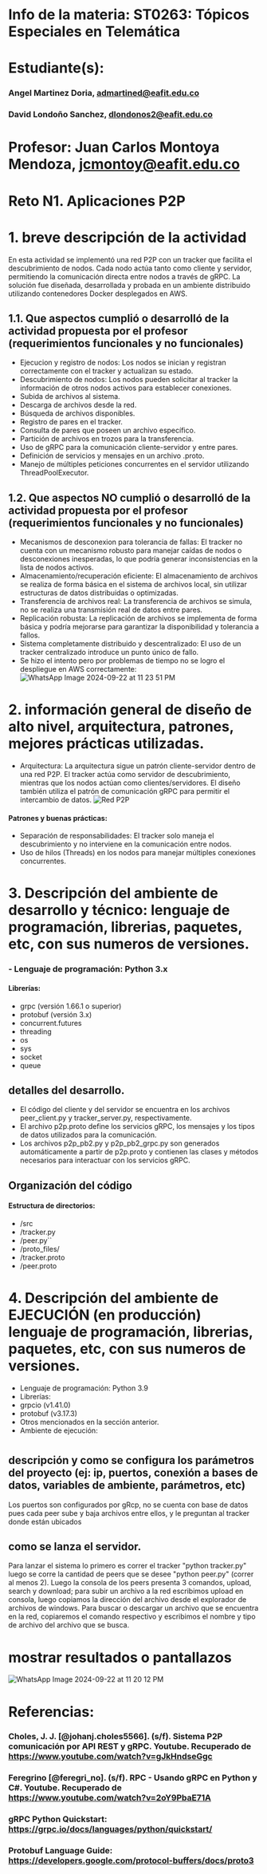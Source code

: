# Info de la materia: ST0263: Tópicos Especiales en Telemática
#
# Estudiante(s):
### Angel Martinez Doria, admartined@eafit.edu.co
### David Londoño Sanchez, dlondonos2@eafit.edu.co

# Profesor: Juan Carlos Montoya Mendoza, jcmontoy@eafit.edu.co

# Reto N1. Aplicaciones P2P
#
# 1. breve descripción de la actividad
En esta actividad se implementó una red P2P con un tracker que facilita el descubrimiento de nodos. Cada nodo actúa tanto como cliente y servidor, permitiendo la comunicación directa entre nodos a través de gRPC. La solución fue diseñada, desarrollada y probada en un ambiente distribuido utilizando contenedores Docker desplegados en AWS.

## 1.1. Que aspectos cumplió o desarrolló de la actividad propuesta por el profesor (requerimientos funcionales y no funcionales)
- Ejecucion y registro de nodos: Los nodos se inician y registran correctamente con el tracker y actualizan su estado.
- Descubrimiento de nodos: Los nodos pueden solicitar al tracker la información de otros nodos activos para establecer conexiones.
- Subida de archivos al sistema.
- Descarga de archivos desde la red.
- Búsqueda de archivos disponibles.
- Registro de pares en el tracker.
- Consulta de pares que poseen un archivo específico.
- Partición de archivos en trozos para la transferencia.
- Uso de gRPC para la comunicación cliente-servidor y entre pares.
- Definición de servicios y mensajes en un archivo .proto.
- Manejo de múltiples peticiones concurrentes en el servidor utilizando ThreadPoolExecutor.

## 1.2. Que aspectos NO cumplió o desarrolló de la actividad propuesta por el profesor (requerimientos funcionales y no funcionales)
- Mecanismos de desconexion para tolerancia de fallas: El tracker no cuenta con un mecanismo robusto para manejar caídas de nodos o desconexiones inesperadas, lo que podría generar inconsistencias en la lista de nodos activos.
- Almacenamiento/recuperación eficiente: El almacenamiento de archivos se realiza de forma básica en el sistema de archivos local, sin utilizar estructuras de datos distribuidas o optimizadas.
- Transferencia de archivos real: La transferencia de archivos se simula, no se realiza una transmisión real de datos entre pares.
- Replicación robusta: La replicación de archivos se implementa de forma básica y podría mejorarse para garantizar la disponibilidad y tolerancia a fallos.
- Sistema completamente distribuido y descentralizado: El uso de un tracker centralizado introduce un punto único de fallo.
- Se hizo el intento pero por problemas de tiempo no se logro el despliegue en AWS correctamente:
![WhatsApp Image 2024-09-22 at 11 23 51 PM](https://github.com/user-attachments/assets/b8c1eb6f-5b23-4e4c-b50f-b317c6222db0)

# 2. información general de diseño de alto nivel, arquitectura, patrones, mejores prácticas utilizadas.
- Arquitectura: La arquitectura sigue un patrón cliente-servidor dentro de una red P2P. El tracker actúa como servidor de descubrimiento, mientras que los nodos actúan como clientes/servidores. El diseño también utiliza el patrón de comunicación gRPC para permitir el intercambio de datos.
![Red P2P](https://github.com/user-attachments/assets/e8e9b698-53cd-4727-99a3-89d751e50374)
#### Patrones y buenas prácticas:
- Separación de responsabilidades: El tracker solo maneja el descubrimiento y no interviene en la comunicación entre nodos.
- Uso de hilos (Threads) en los nodos para manejar múltiples conexiones concurrentes.

# 3. Descripción del ambiente de desarrollo y técnico: lenguaje de programación, librerias, paquetes, etc, con sus numeros de versiones.

### - Lenguaje de programación: Python 3.x
#### Librerías:
- grpc (versión 1.66.1 o superior)
- protobuf (versión 3.x)
- concurrent.futures
- threading
- os
- sys
- socket
- queue

## detalles del desarrollo.
- El código del cliente y del servidor se encuentra en los archivos peer_client.py y tracker_server.py, respectivamente.
- El archivo p2p.proto define los servicios gRPC, los mensajes y los tipos de datos utilizados para la comunicación.
- Los archivos p2p_pb2.py y p2p_pb2_grpc.py son generados automáticamente a partir de p2p.proto y contienen las clases y métodos necesarios para interactuar con los servicios gRPC.

## Organización del código
#### Estructura de directorios:
- /src
- /tracker.py
- /peer.py``
- /proto_files/
- /tracker.proto
- /peer.proto

# 4. Descripción del ambiente de EJECUCIÓN (en producción) lenguaje de programación, librerias, paquetes, etc, con sus numeros de versiones.

- Lenguaje de programación: Python 3.9
- Librerías:
- grpcio (v1.41.0)
- protobuf (v3.17.3)
- Otros mencionados en la sección anterior.
- Ambiente de ejecución:
#

## descripción y como se configura los parámetros del proyecto (ej: ip, puertos, conexión a bases de datos, variables de ambiente, parámetros, etc)
Los puertos son configurados por gRcp, no se cuenta con base de datos pues cada peer sube y baja archivos entre ellos, y le preguntan al tracker donde están ubicados

## como se lanza el servidor.
Para lanzar el sistema lo primero es correr el tracker "python tracker.py" luego se corre la cantidad de peers que se desee "python peer.py" (correr al menos 2). Luego la consola de los peers presenta 3 comandos, upload, search y download; para subir un archivo a la red escribimos upload en consola, luego copiamos la dirección del archivo desde el explorador de archivos de windows. Para buscar o descargar un archivo que se encuentra en la red, copiaremos el comando respectivo y escribimos el nombre y tipo de archivo del archivo que se busca.

# mostrar resultados o pantallazos
![WhatsApp Image 2024-09-22 at 11 20 12 PM](https://github.com/user-attachments/assets/59444d97-bbcc-478f-9286-b99668e238e8)

# Referencias:
### Choles, J. J. [@johanj.choles5566]. (s/f). Sistema P2P comunicación por API REST y gRPC. Youtube. Recuperado de https://www.youtube.com/watch?v=gJkHndseGgc
### Feregrino [@feregri_no]. (s/f). RPC - Usando gRPC en Python y C#. Youtube. Recuperado de https://www.youtube.com/watch?v=2oY9PbaE71A
### gRPC Python Quickstart: https://grpc.io/docs/languages/python/quickstart/
### Protobuf Language Guide: https://developers.google.com/protocol-buffers/docs/proto3
